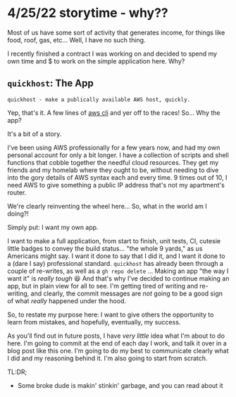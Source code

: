 # 4/25/22 storytime - why??

Most of us have some sort of activity that generates income, for things like
food, roof, gas, etc...  Well, I have no such thing. 

I recently finished a contract I was working on and decided to spend my own time
and $ to work on the simple application here. Why?

## `quickhost`: The App

```
quickhost - make a publically available AWS host, quickly.
```

Yep, that's it. A few lines of [aws cli](https://aws.amazon.com/cli/) and yer
off to the races! So... Why the app?

It's a bit of a story.

I've been using AWS professionally for a few years now, and
had my own personal account for only a bit longer. I have a collection of
scripts and shell functions that cobble together the needful cloud resources.
They get my friends and my homelab where they ought to be, without needing to
dive into the gory details of AWS syntax each and every time. 9 times out of 10,
I need AWS to give something a public IP address that's not my apartment's
router. 

We're clearly reinventing the wheel here... So, what in the world
am I doing?! 

Simply put: I want my own app. 

I want to make a full application, from start to finish, unit tests, CI, cutesie
little badges to convey the build status... "the whole 9 yards," as us Americans
might say. I want it done to say that I did it, and I want it done to a (dare I
say) professional standard. `quickhost` has already been through a couple of
re-writes, as well as a `gh repo delete` ... Making an app "the way I want it"
is *really tough* :laughing: And that's why I've decided to continue making an
app, but in plain view for all to see. I'm getting tired of writing and
re-writing, and clearly, the commit messages are *not* going to be a good sign
of what *really* happened under the hood.

So, to restate my purpose here: I want to give others the opportunity to learn
from mistakes, and hopefully, eventually, my success.

As you'll find out in future posts, I have *very little* idea what I'm about to
do here. I'm going to commit at the end of each day I work, and talk it over in
a blog post like this one. I'm going to do my best to communicate clearly what I
did and my reasoning behind it. I'm also going to start from scratch.

TL:DR;
* Some broke dude is makin' stinkin' garbage, and you can read about it






